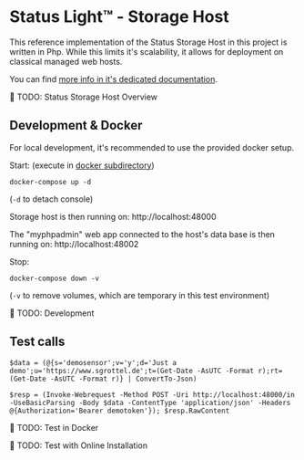 # Status Light™ - Storage Host
This reference implementation of the Status Storage Host in this project is written in Php.
While this limits it's scalability, it allows for deployment on classical managed web hosts.

You can find [more info in it's dedicated documentation](../doc/status_storage.md).

🚧 TODO: Status Storage Host Overview

## Development & Docker
For local development, it's recommended to use the provided docker setup.

Start: (execute in [docker subdirectory](./docker/))
```
docker-compose up -d
```
(`-d` to detach console)

Storage host is then running on: http://localhost:48000

The "myphpadmin" web app connected to the host's data base is then running on: http://localhost:48002

Stop:
```
docker-compose down -v
```
(`-v` to remove volumes, which are temporary in this test environment)


🚧 TODO: Development 

## Test calls
```pwsh
$data = (@{s='demosensor';v='y';d='Just a demo';u='https://www.sgrottel.de';t=(Get-Date -AsUTC -Format r);rt=(Get-Date -AsUTC -Format r)} | ConvertTo-Json)

$resp = (Invoke-Webrequest -Method POST -Uri http://localhost:48000/in -UseBasicParsing -Body $data -ContentType 'application/json' -Headers @{Authorization='Bearer demotoken'}); $resp.RawContent
```

🚧 TODO: Test in Docker

🚧 TODO: Test with Online Installation
